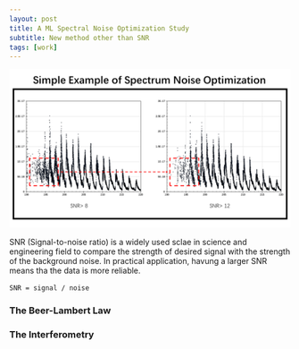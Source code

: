 ```yaml
---
layout: post
title: A ML Spectral Noise Optimization Study
subtitle: New method other than SNR
tags: [work]
---
```


![A simple spectral noise optimization example using SNR method](../imgs/MLNoiseOptimization/simpleeg.png)

SNR (Signal-to-noise ratio) is a widely used sclae in science and engineering field to compare the strength of desired signal with the strength of the background noise. In practical application, havung a larger SNR means tha the data is more reliable.

```
SNR = signal / noise
```

### The Beer-Lambert Law


### The Interferometry
